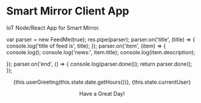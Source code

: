 # Smart Mirror Client App

IoT Node/React App for Smart Mirror.


var parser = new FeedMe(true);
res.pipe(parser);
parser.on('title', (title) => {
  console.log('title of feed is', title);
});
parser.on('item', (item) => {
  console.log();
  console.log('news:', item.title);
  console.log(item.description);

});
parser.on('end', () => {
  console.log(parser.done());
  return parser.done();
});

<Header style={{color: 'white', fontFamily: 'Roboto'}}>
{this.userGreeting(this.state.date.getHours())}, {this.state.currentUser}
  <p style={{fontFamily: 'Roboto'}}>Have a Great Day!</p>
</Header>

